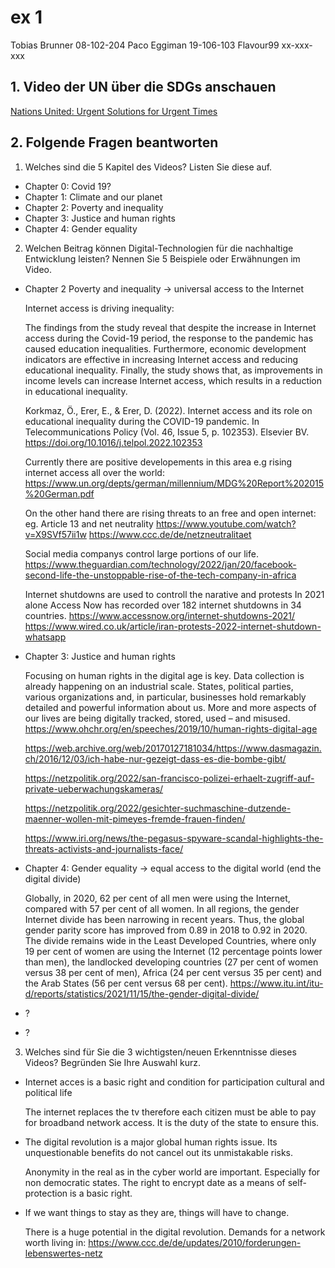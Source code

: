# ex 1

Tobias Brunner		08-102-204
Paco Eggiman		19-106-103
Flavour99			xx-xxx-xxx


## 1. Video der UN über die SDGs anschauen

[Nations United: Urgent Solutions for Urgent Times ](https://youtu.be/xVWHuJOmaEk)


## 2. Folgende Fragen beantworten

1. Welches sind die 5 Kapitel des Videos? Listen Sie diese auf.

* Chapter 0: Covid 19?
* Chapter 1: Climate and our planet
* Chapter 2: Poverty and inequality
* Chapter 3: Justice and human rights
* Chapter 4: Gender equality

2. Welchen Beitrag können Digital-Technologien für die nachhaltige Entwicklung leisten? Nennen Sie 5 Beispiele oder Erwähnungen im Video.

* Chapter 2 Poverty and inequality -> universal access to the Internet

	Internet access is driving inequality:

	The findings from the study reveal that despite the increase in Internet access during the Covid-19 period, the response to the pandemic has caused education inequalities. Furthermore, economic development indicators are effective in increasing Internet access and reducing educational inequality. Finally, the study shows that, as improvements in income levels can increase Internet access, which results in a reduction in educational inequality.

	Korkmaz, Ö., Erer, E., & Erer, D. (2022). Internet access and its role on educational inequality during the COVID-19 pandemic. In Telecommunications Policy (Vol. 46, Issue 5, p. 102353). Elsevier BV. https://doi.org/10.1016/j.telpol.2022.102353 

	Currently there are positive developements in this area e.g rising internet access all over the world:
	https://www.un.org/depts/german/millennium/MDG%20Report%202015%20German.pdf

	On the other hand there are rising threats to an free and open internet: 
	eg. Article 13 and net neutrality
	https://www.youtube.com/watch?v=X9SVf57ii1w
	https://www.ccc.de/de/netzneutralitaet

	Social media companys control large portions of our life. 
	https://www.theguardian.com/technology/2022/jan/20/facebook-second-life-the-unstoppable-rise-of-the-tech-company-in-africa


	Internet shutdowns are used to controll the narative and protests
	In 2021 alone Access Now has recorded over 182 internet shutdowns in 34 countries.
	https://www.accessnow.org/internet-shutdowns-2021/
	https://www.wired.co.uk/article/iran-protests-2022-internet-shutdown-whatsapp

* Chapter 3: Justice and human rights 
	
	Focusing on human rights in the digital age is key. Data collection is already happening on an industrial scale. States, political parties, various organizations and, in particular, businesses hold remarkably detailed and powerful information about us. More and more aspects of our lives are being digitally tracked, stored, used – and misused.
	https://www.ohchr.org/en/speeches/2019/10/human-rights-digital-age

	https://web.archive.org/web/20170127181034/https://www.dasmagazin.ch/2016/12/03/ich-habe-nur-gezeigt-dass-es-die-bombe-gibt/

	https://netzpolitik.org/2022/san-francisco-polizei-erhaelt-zugriff-auf-private-ueberwachungskameras/

	https://netzpolitik.org/2022/gesichter-suchmaschine-dutzende-maenner-wollen-mit-pimeyes-fremde-frauen-finden/

	https://www.iri.org/news/the-pegasus-spyware-scandal-highlights-the-threats-activists-and-journalists-face/

* Chapter 4: Gender equality -> equal access to the digital world (end the digital divide)

	Globally, in 2020, 62 per cent of all men were using the Internet, compared with 57 per cent of all women. 
	In all regions, the gender Internet divide has been narrowing in recent years. Thus, the global gender parity score has improved from 0.89 in 2018 to 0.92 in 2020.
	The divide remains wide in the Least Developed Countries, where only 19 per cent of women are using the Internet (12 percentage points lower than men), the landlocked developing countries (27 per cent of women versus 38 per cent of men), Africa (24 per cent versus 35 per cent) and the Arab States (56 per cent versus 68 per cent).
	https://www.itu.int/itu-d/reports/statistics/2021/11/15/the-gender-digital-divide/

* ?
* ?


3. Welches sind für Sie die 3 wichtigsten/neuen Erkenntnisse dieses Videos? Begründen Sie Ihre Auswahl kurz.

* Internet acces is a basic right and condition for participation cultural and political life
	
	The internet replaces the tv therefore each citizen must be able to pay for broadband network
	access. It is the duty of the state to ensure this. 

* The digital revolution is a major global human rights issue. Its unquestionable benefits do not cancel out its unmistakable risks.

	Anonymity in the real as in the cyber world are important. Especially for non democratic states. The right to encrypt date as a means of self-protection is a basic right. 

* If we want things to stay as they are, things will have to change.
	
	There is a huge potential in the digital revolution. 
	Demands for a network worth living in:
	https://www.ccc.de/de/updates/2010/forderungen-lebenswertes-netz


